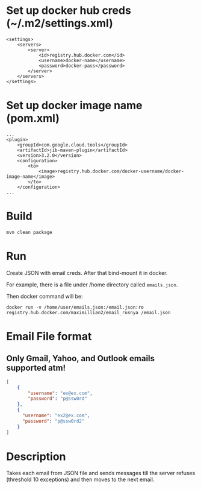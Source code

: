 # Set up docker hub creds (~/.m2/settings.xml)
```
<settings>
    <servers>
        <server>
            <id>registry.hub.docker.com</id>
            <username>docker-name</username>
            <password>docker-pass</password>
        </server>
    </servers>
</settings>
```

# Set up docker image name (pom.xml)
```
...
<plugin>
    <groupId>com.google.cloud.tools</groupId>
    <artifactId>jib-maven-plugin</artifactId>
    <version>3.2.0</version>
    <configuration>
        <to>
            <image>registry.hub.docker.com/docker-username/docker-image-name</image>
        </to>
    </configuration>
...
```

# Build
`mvn clean package`

# Run
Create JSON with email creds. After that bind-mount it in docker.

For example, there is a file under /home directory called `emails.json`.

Then docker command will be:

`docker run -v /home/user/emails.json:/email.json:ro registry.hub.docker.com/maximillian2/email_rusnya /email.json`

# Email File format
## Only Gmail, Yahoo, and Outlook emails supported atm!

```json
[
    {
        "username": "ex@ex.com",
        "password": "p@ssw0rd"
    },
    {
      "username": "ex2@ex.com",
      "password": "p@ssw0rd2"
    }
]
```

# Description
Takes each email from JSON file and sends messages till the server refuses (threshold 10 exceptions) and then moves to the next email.